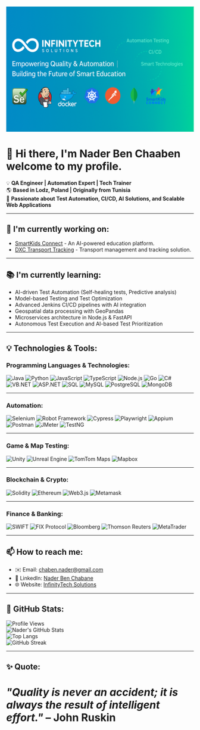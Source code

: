 ![Header](assets/header.png)


# 👋 Hi there, I'm Nader Ben Chaaben welcome to my profile.
💡 **QA Engineer | Automation Expert | Tech Trainer**  
🌎 **Based in Lodz, Poland | Originally from Tunisia**  
🔎 **Passionate about Test Automation, CI/CD, AI Solutions, and Scalable Web Applications**  

---

## 🚀 I'm currently working on:
- [SmartKids Connect](https://github.com/InfinityTech-SmartKids) - An AI-powered education platform.
- [DXC Transport Tracking](https://github.com/InfinityTech-DXC) - Transport management and tracking solution.

---

## 📚 I'm currently learning:
- AI-driven Test Automation (Self-healing tests, Predictive analysis)
- Model-based Testing and Test Optimization  
- Advanced Jenkins CI/CD pipelines with AI integration  
- Geospatial data processing with GeoPandas  
- Microservices architecture in Node.js & FastAPI  
- Autonomous Test Execution and AI-based Test Prioritization    

---

## 💡 Technologies & Tools:

### **Programming Languages & Technologies:**  

<p align="left">
    <img src="https://img.icons8.com/color/48/000000/java-coffee-cup-logo.png" alt="Java" width="40"/>
    <img src="https://img.icons8.com/color/48/000000/python.png" alt="Python" width="40"/>
    <img src="https://img.icons8.com/color/48/000000/javascript.png" alt="JavaScript" width="40"/>
    <img src="https://img.icons8.com/color/48/000000/typescript.png" alt="TypeScript" width="40"/>
    <img src="https://img.icons8.com/color/48/000000/nodejs.png" alt="Node.js" width="40"/>
    <img src="https://img.icons8.com/color/48/000000/golang.png" alt="Go" width="40"/>
    <img src="https://img.icons8.com/color/48/000000/c-sharp-logo.png" alt="C#" width="40"/>
    <img src="https://img.icons8.com/color/48/000000/dot-net.png" alt="VB.NET" width="40"/>
    <img src="https://img.icons8.com/color/48/000000/asp-net.png" alt="ASP.NET" width="40"/>
    <img src="https://img.icons8.com/color/48/000000/sql.png" alt="SQL" width="40"/>
    <img src="https://img.icons8.com/color/48/000000/mysql-logo.png" alt="MySQL" width="40"/>
    <img src="https://img.icons8.com/color/48/000000/postgreesql.png" alt="PostgreSQL" width="40"/>
    <img src="https://img.icons8.com/color/48/000000/mongodb.png" alt="MongoDB" width="40"/>
</p>

---

### **Automation:**  

<p align="left">
    <img src="https://img.icons8.com/color/48/000000/selenium-test-automation.png" alt="Selenium" width="40"/>
    <img src="https://img.icons8.com/color/48/000000/robot-2.png" alt="Robot Framework" width="40"/>
    <img src="https://img.icons8.com/color/48/000000/cypress.png" alt="Cypress" width="40"/>
    <img src="https://img.icons8.com/color/48/000000/playwright.png" alt="Playwright" width="40"/>
    <img src="https://img.icons8.com/color/48/000000/appium.png" alt="Appium" width="40"/>
    <img src="https://img.icons8.com/color/48/000000/postman-api.png" alt="Postman" width="40"/>
    <img src="https://img.icons8.com/color/48/000000/apache-jmeter.png" alt="JMeter" width="40"/>
    <img src="https://img.icons8.com/color/48/000000/testng.png" alt="TestNG" width="40"/>
</p>

---

### **Game & Map Testing:**  

<p align="left">
    <img src="https://img.icons8.com/color/48/000000/unity.png" alt="Unity" width="40"/>
    <img src="https://img.icons8.com/color/48/000000/unreal-engine.png" alt="Unreal Engine" width="40"/>
    <img src="https://upload.wikimedia.org/wikipedia/commons/thumb/0/09/TomTom_logo.svg/1200px-TomTom_logo.svg.png" alt="TomTom Maps" width="40"/>
    <img src="https://img.icons8.com/color/48/000000/mapbox.png" alt="Mapbox" width="40"/>
</p>

---

### **Blockchain & Crypto:**  

<p align="left">
    <img src="https://upload.wikimedia.org/wikipedia/commons/thumb/9/98/Solidity_logo.svg/1200px-Solidity_logo.svg.png" alt="Solidity" width="40"/>
    <img src="https://img.icons8.com/color/48/000000/ethereum.png" alt="Ethereum" width="40"/>
    <img src="https://img.icons8.com/color/48/000000/web3.png" alt="Web3.js" width="40"/>
    <img src="https://img.icons8.com/color/48/000000/metamask.png" alt="Metamask" width="40"/>
</p>

---

### **Finance & Banking:**  

<p align="left">
    <img src="https://img.icons8.com/color/48/000000/swift.png" alt="SWIFT" width="40"/>
    <img src="https://upload.wikimedia.org/wikipedia/commons/thumb/0/0e/FIX_protocol_logo.png/1200px-FIX_protocol_logo.png" alt="FIX Protocol" width="40"/>
    <img src="https://upload.wikimedia.org/wikipedia/commons/thumb/f/ff/Bloomberg_logo.svg/1200px-Bloomberg_logo.svg.png" alt="Bloomberg" width="40"/>
    <img src="https://upload.wikimedia.org/wikipedia/commons/thumb/3/3a/Thomson_Reuters_logo.svg/1200px-Thomson_Reuters_logo.svg.png" alt="Thomson Reuters" width="40"/>
    <img src="https://img.icons8.com/color/48/000000/metatrader.png" alt="MetaTrader" width="40"/>
</p>


---

## 📫 How to reach me:
- ✉️ Email: [chaben.nader@gmail.com](mailto:chaben.nader@gmail.com)  
- 🔗 LinkedIn: [Nader Ben Chabane](https://www.linkedin.com/in/nader-ben-chabane)  
- 🌐 Website: [InfinityTech Solutions](https://infinitytech-solutions.com)  

---

## 🌟 GitHub Stats:

![Profile Views](https://komarev.com/ghpvc/?username=ben-chaaben-nader&color=blue&cache_seconds=1800)  
![Nader's GitHub Stats](https://github-readme-stats.vercel.app/api?username=ben-chaaben-nader&show_icons=true&theme=radical&cache_seconds=1800)  
![Top Langs](https://github-readme-stats.vercel.app/api/top-langs/?username=ben-chaaben-nader&layout=compact&theme=radical&cache_seconds=1800)  
![GitHub Streak](https://github-readme-streak-stats.herokuapp.com/?user=ben-chaaben-nader&theme=radical&cache_seconds=1800)




---

## ✨ **Quote:**  
*"Quality is never an accident; it is always the result of intelligent effort."* – John Ruskin  
=======
